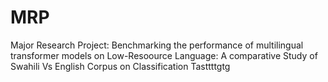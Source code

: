 # MRP
Major Research Project: Benchmarking the performance of multilingual transformer models on Low-Resoource  Language: A comparative Study of  Swahili  Vs English Corpus on Classification Tasttttgtg
